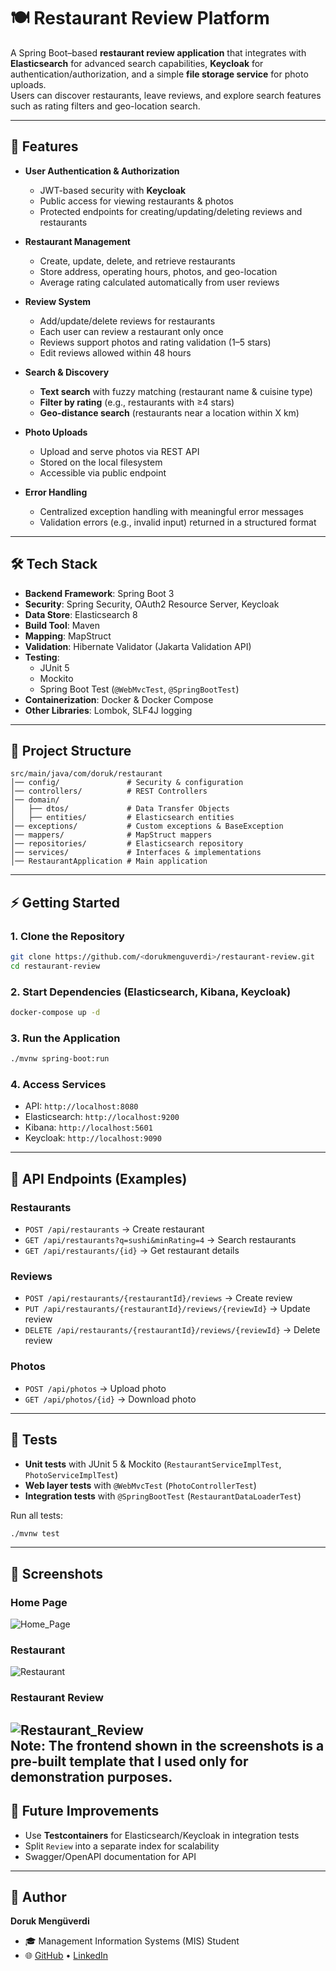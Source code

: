 # 🍽️ Restaurant Review Platform

A Spring Boot–based **restaurant review application** that integrates with **Elasticsearch** for advanced search capabilities, **Keycloak** for authentication/authorization, and a simple **file storage service** for photo uploads.  
Users can discover restaurants, leave reviews, and explore search features such as rating filters and geo-location search.  

---

## 🚀 Features

- **User Authentication & Authorization**
  - JWT-based security with **Keycloak**
  - Public access for viewing restaurants & photos
  - Protected endpoints for creating/updating/deleting reviews and restaurants

- **Restaurant Management**
  - Create, update, delete, and retrieve restaurants
  - Store address, operating hours, photos, and geo-location
  - Average rating calculated automatically from user reviews

- **Review System**
  - Add/update/delete reviews for restaurants
  - Each user can review a restaurant only once
  - Reviews support photos and rating validation (1–5 stars)
  - Edit reviews allowed within 48 hours

- **Search & Discovery**
  - **Text search** with fuzzy matching (restaurant name & cuisine type)
  - **Filter by rating** (e.g., restaurants with ≥4 stars)
  - **Geo-distance search** (restaurants near a location within X km)

- **Photo Uploads**
  - Upload and serve photos via REST API
  - Stored on the local filesystem
  - Accessible via public endpoint

- **Error Handling**
  - Centralized exception handling with meaningful error messages
  - Validation errors (e.g., invalid input) returned in a structured format

---

## 🛠️ Tech Stack

- **Backend Framework**: Spring Boot 3
- **Security**: Spring Security, OAuth2 Resource Server, Keycloak
- **Data Store**: Elasticsearch 8
- **Build Tool**: Maven
- **Mapping**: MapStruct
- **Validation**: Hibernate Validator (Jakarta Validation API)
- **Testing**:
  - JUnit 5
  - Mockito
  - Spring Boot Test (`@WebMvcTest`, `@SpringBootTest`)
- **Containerization**: Docker & Docker Compose
- **Other Libraries**: Lombok, SLF4J logging

---

## 📂 Project Structure

```
src/main/java/com/doruk/restaurant
│── config/               # Security & configuration
│── controllers/          # REST Controllers
│── domain/
│   ├── dtos/             # Data Transfer Objects
│   ├── entities/         # Elasticsearch entities
│── exceptions/           # Custom exceptions & BaseException
│── mappers/              # MapStruct mappers
│── repositories/         # Elasticsearch repository
│── services/             # Interfaces & implementations
│── RestaurantApplication # Main application
```

---

## ⚡ Getting Started

### 1. Clone the Repository
```bash
git clone https://github.com/<dorukmenguverdi>/restaurant-review.git
cd restaurant-review
```

### 2. Start Dependencies (Elasticsearch, Kibana, Keycloak)
```bash
docker-compose up -d
```

### 3. Run the Application
```bash
./mvnw spring-boot:run
```

### 4. Access Services
- API: `http://localhost:8080`
- Elasticsearch: `http://localhost:9200`
- Kibana: `http://localhost:5601`
- Keycloak: `http://localhost:9090`

---

## 🔑 API Endpoints (Examples)

### Restaurants
- `POST /api/restaurants` → Create restaurant  
- `GET /api/restaurants?q=sushi&minRating=4` → Search restaurants  
- `GET /api/restaurants/{id}` → Get restaurant details  

### Reviews
- `POST /api/restaurants/{restaurantId}/reviews` → Create review  
- `PUT /api/restaurants/{restaurantId}/reviews/{reviewId}` → Update review  
- `DELETE /api/restaurants/{restaurantId}/reviews/{reviewId}` → Delete review  

### Photos
- `POST /api/photos` → Upload photo  
- `GET /api/photos/{id}` → Download photo  

---

## 🧪 Tests

- **Unit tests** with JUnit 5 & Mockito (`RestaurantServiceImplTest`, `PhotoServiceImplTest`)  
- **Web layer tests** with `@WebMvcTest` (`PhotoControllerTest`)  
- **Integration tests** with `@SpringBootTest` (`RestaurantDataLoaderTest`)  

Run all tests:
```bash
./mvnw test
```

---

## 📸 Screenshots

### Home Page
![Home_Page](screenshots/Home.png)

### Restaurant 
![Restaurant](screenshots/Restaurant.png)  

### Restaurant Review 
![Restaurant_Review](screenshots/RestaurantReview.png)  
Note: The frontend shown in the screenshots is a pre-built template that I used only for demonstration purposes.
---

## 📌 Future Improvements

- Use **Testcontainers** for Elasticsearch/Keycloak in integration tests  
- Split `Review` into a separate index for scalability  
- Swagger/OpenAPI documentation for API  

---

## 👤 Author

**Doruk Mengüverdi**  
- 🎓 Management Information Systems (MIS) Student  
- 🌐 [GitHub](https://github.com/dorukmenguverdi) • [LinkedIn](https://www.linkedin.com/in/doruk-menguverdi/)  
